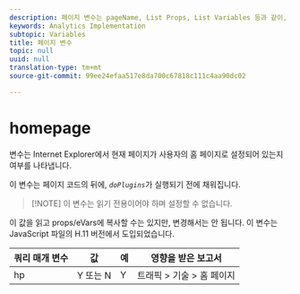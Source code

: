 ```yaml
---
description: 페이지 변수는 pageName, List Props, List Variables 등과 같이, 보고서를 직접 채웁니다.
keywords: Analytics Implementation
subtopic: Variables
title: 페이지 변수
topic: null
uuid: null
translation-type: tm+mt
source-git-commit: 99ee24efaa517e8da700c67818c111c4aa90dc02

---
```




# homepage

 변수는 Internet Explorer에서 현재 페이지가 사용자의 홈 페이지로 설정되어 있는지 여부를 나타냅니다.


<!-- 

homepage.xml

 -->

이 변수는 페이지 코드의 뒤에, *`doPlugins`*&#x200B;가 실행되기 전에 채워집니다.

> [!NOTE] 이 변수는 읽기 전용이어야 하며 설정할 수 없습니다.

이 값을 읽고 props/eVars에 복사할 수는 있지만, 변경해서는 안 됩니다. 이 변수는 JavaScript 파일의 H.11 버전에서 도입되었습니다.

| 쿼리 매개 변수 | 값 | 예 | 영향을 받은 보고서 |
|---|---|---|---|
| hp | Y 또는 N | Y | 트래픽 &gt; 기술 &gt; 홈 페이지 |
